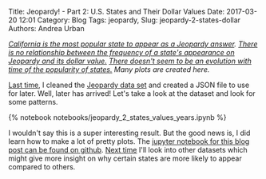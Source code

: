 Title: Jeopardy! - Part 2: U.S. States and Their Dollar Values
Date: 2017-03-20 12:01
Category: Blog
Tags: jeopardy,
Slug: jeopardy-2-states-dollar
Authors: Andrea Urban

*[California is the most popular state to appear as a Jeopardy answer](#State-of-Jeopardy). [There is no relationship between the frequency of a state's appearance on Jeopardy and its dollar value.](#There-is-no-relationship-between-a-state's-popularity-and-its-dollar-value.) [There doesn't seem to be an evolution with time of the popularity of states.](#There-is-no-evolution-in-time-of-the-popularity-of-states.) Many plots are created here.*


[Last time]({filename}./jeopardy_1_intro_clean.md), I cleaned the [Jeopardy data set](https://www.reddit.com/r/datasets/comments/1uyd0t/200000_jeopardy_questions_in_a_json_file/) and created a JSON file to use for later. Well, later has arrived! Let's take a look at the dataset and look for some patterns.

{% notebook notebooks/jeopardy_2_states_values_years.ipynb %}

I wouldn't say this is a super interesting result. But the good news is, I did learn how to make a lot of pretty plots. The [jupyter notebook for this blog post can be found on github](https://github.com/aurban8/aurban8.github.io/blob/dev/content/notebooks/jeopardy_2_states_values_years.ipynb). [Next time]({filename}./jeopardy_3_states_wikipedia.md) I'll look into other datasets which might give more insight on why certain states are more likely to appear compared to others.